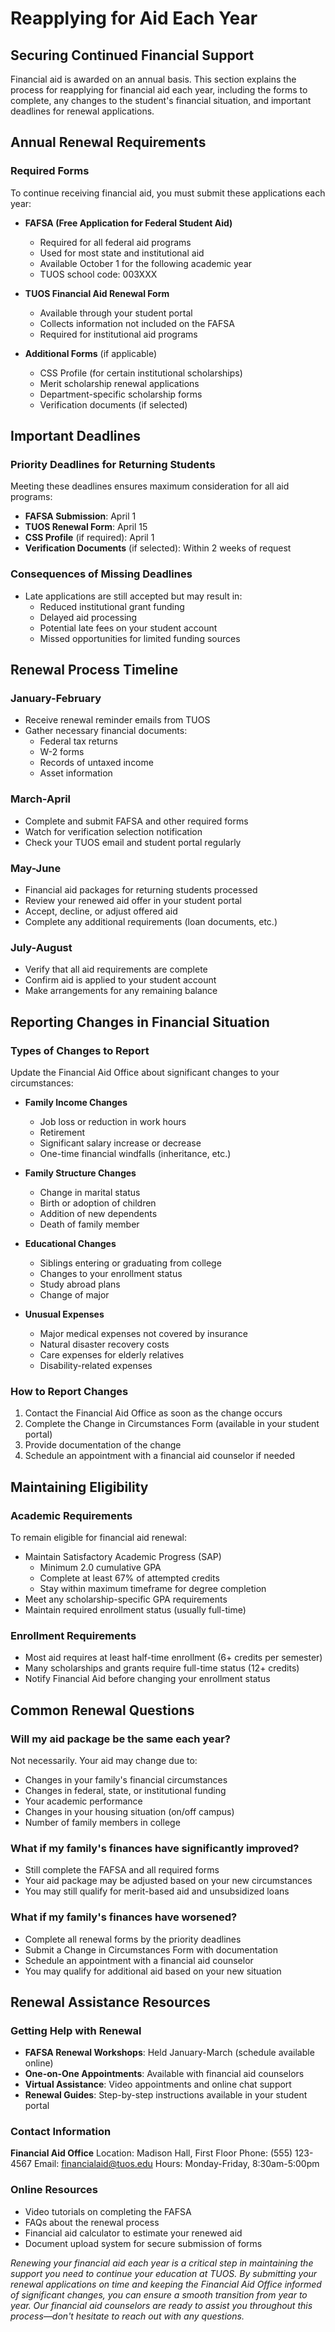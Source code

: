# Reapplying for Aid Each Year

## Securing Continued Financial Support

Financial aid is awarded on an annual basis. This section explains the process for reapplying for financial aid each year, including the forms to complete, any changes to the student's financial situation, and important deadlines for renewal applications.

## Annual Renewal Requirements

### Required Forms
To continue receiving financial aid, you must submit these applications each year:

- **FAFSA (Free Application for Federal Student Aid)**
  - Required for all federal aid programs
  - Used for most state and institutional aid
  - Available October 1 for the following academic year
  - TUOS school code: 003XXX

- **TUOS Financial Aid Renewal Form**
  - Available through your student portal
  - Collects information not included on the FAFSA
  - Required for institutional aid programs

- **Additional Forms** (if applicable)
  - CSS Profile (for certain institutional scholarships)
  - Merit scholarship renewal applications
  - Department-specific scholarship forms
  - Verification documents (if selected)

## Important Deadlines

### Priority Deadlines for Returning Students
Meeting these deadlines ensures maximum consideration for all aid programs:

- **FAFSA Submission**: April 1
- **TUOS Renewal Form**: April 15
- **CSS Profile** (if required): April 1
- **Verification Documents** (if selected): Within 2 weeks of request

### Consequences of Missing Deadlines
- Late applications are still accepted but may result in:
  - Reduced institutional grant funding
  - Delayed aid processing
  - Potential late fees on your student account
  - Missed opportunities for limited funding sources

## Renewal Process Timeline

### January-February
- Receive renewal reminder emails from TUOS
- Gather necessary financial documents:
  - Federal tax returns
  - W-2 forms
  - Records of untaxed income
  - Asset information

### March-April
- Complete and submit FAFSA and other required forms
- Watch for verification selection notification
- Check your TUOS email and student portal regularly

### May-June
- Financial aid packages for returning students processed
- Review your renewed aid offer in your student portal
- Accept, decline, or adjust offered aid
- Complete any additional requirements (loan documents, etc.)

### July-August
- Verify that all aid requirements are complete
- Confirm aid is applied to your student account
- Make arrangements for any remaining balance

## Reporting Changes in Financial Situation

### Types of Changes to Report
Update the Financial Aid Office about significant changes to your circumstances:

- **Family Income Changes**
  - Job loss or reduction in work hours
  - Retirement
  - Significant salary increase or decrease
  - One-time financial windfalls (inheritance, etc.)

- **Family Structure Changes**
  - Change in marital status
  - Birth or adoption of children
  - Addition of new dependents
  - Death of family member

- **Educational Changes**
  - Siblings entering or graduating from college
  - Changes to your enrollment status
  - Study abroad plans
  - Change of major

- **Unusual Expenses**
  - Major medical expenses not covered by insurance
  - Natural disaster recovery costs
  - Care expenses for elderly relatives
  - Disability-related expenses

### How to Report Changes
1. Contact the Financial Aid Office as soon as the change occurs
2. Complete the Change in Circumstances Form (available in your student portal)
3. Provide documentation of the change
4. Schedule an appointment with a financial aid counselor if needed

## Maintaining Eligibility

### Academic Requirements
To remain eligible for financial aid renewal:
- Maintain Satisfactory Academic Progress (SAP)
  - Minimum 2.0 cumulative GPA
  - Complete at least 67% of attempted credits
  - Stay within maximum timeframe for degree completion
- Meet any scholarship-specific GPA requirements
- Maintain required enrollment status (usually full-time)

### Enrollment Requirements
- Most aid requires at least half-time enrollment (6+ credits per semester)
- Many scholarships and grants require full-time status (12+ credits)
- Notify Financial Aid before changing your enrollment status

## Common Renewal Questions

### Will my aid package be the same each year?
Not necessarily. Your aid may change due to:
- Changes in your family's financial circumstances
- Changes in federal, state, or institutional funding
- Your academic performance
- Changes in your housing situation (on/off campus)
- Number of family members in college

### What if my family's finances have significantly improved?
- Still complete the FAFSA and all required forms
- Your aid package may be adjusted based on your new circumstances
- You may still qualify for merit-based aid and unsubsidized loans

### What if my family's finances have worsened?
- Complete all renewal forms by the priority deadlines
- Submit a Change in Circumstances Form with documentation
- Schedule an appointment with a financial aid counselor
- You may qualify for additional aid based on your new situation

## Renewal Assistance Resources

### Getting Help with Renewal
- **FAFSA Renewal Workshops**: Held January-March (schedule available online)
- **One-on-One Appointments**: Available with financial aid counselors
- **Virtual Assistance**: Video appointments and online chat support
- **Renewal Guides**: Step-by-step instructions available in your student portal

### Contact Information
**Financial Aid Office**
Location: Madison Hall, First Floor
Phone: (555) 123-4567
Email: financialaid@tuos.edu
Hours: Monday-Friday, 8:30am-5:00pm

### Online Resources
- Video tutorials on completing the FAFSA
- FAQs about the renewal process
- Financial aid calculator to estimate your renewed aid
- Document upload system for secure submission of forms


*Renewing your financial aid each year is a critical step in maintaining the support you need to continue your education at TUOS. By submitting your renewal applications on time and keeping the Financial Aid Office informed of significant changes, you can ensure a smooth transition from year to year. Our financial aid counselors are ready to assist you throughout this process—don't hesitate to reach out with any questions.*